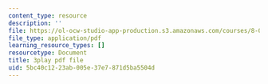 ```yaml
---
content_type: resource
description: ''
file: https://ol-ocw-studio-app-production.s3.amazonaws.com/courses/8-01sc-classical-mechanics-fall-2016/5bc40c1223ab005e37e7871d5ba5504d_1AJbVRQTZlA.pdf
file_type: application/pdf
learning_resource_types: []
resourcetype: Document
title: 3play pdf file
uid: 5bc40c12-23ab-005e-37e7-871d5ba5504d
---
```

